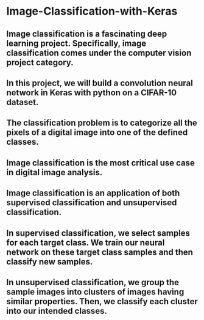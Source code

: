 # Image-Classification-with-Keras
## Image classification is a fascinating deep learning project. Specifically, image classification comes under the computer vision project category.
## In this project, we will build a convolution neural network in Keras with python on a CIFAR-10 dataset.
## The classification problem is to categorize all the pixels of a digital image into one of the defined classes.
## Image classification is the most critical use case in digital image analysis.
## Image classification is an application of both supervised classification and unsupervised classification.
## In supervised classification, we select samples for each target class. We train our neural network on these target class samples and then classify new samples.
## In unsupervised classification, we group the sample images into clusters of images having similar properties. Then, we classify each cluster into our intended classes.
